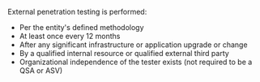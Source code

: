 External penetration testing is performed:

- Per the entity's defined methodology
- At least once every 12 months
- After any significant infrastructure or application upgrade or change
- By a qualified internal resource or qualified external third party
- Organizational independence of the tester exists (not required to be a QSA or ASV)